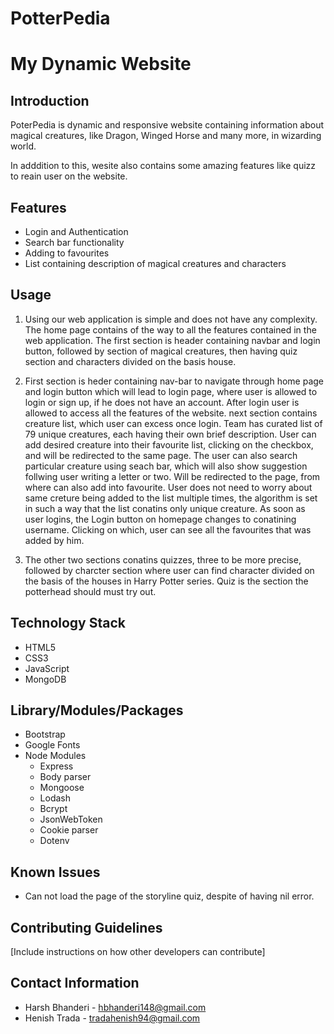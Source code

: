 # PotterPedia
# My Dynamic Website

## Introduction
PoterPedia is dynamic and responsive website containing information about magical creatures, like Dragon, Winged Horse and many more, in wizarding world.

In adddition to this, wesite also contains some amazing features like quizz to reain user on the website.

## Features
- Login and Authentication
- Search bar functionality
- Adding to favourites
- List containing description of magical creatures and characters

## Usage

1.  Using our web application is simple and does not have any complexity. The home 
    page contains of the way to all the features contained in the web application.
    The first section is header containing navbar and login button, followed by section of magical creatures, then having quiz section and characters divided on the basis house.

2.  First section is heder containing nav-bar to navigate through home page
    and login button which will lead to login page, where user is allowed to login or sign up, if he does not have an account. After login user is allowed to access all the features of the website. 
    next section contains creature list, which user can excess once login. Team has curated list of 79 unique creatures, each having their own brief description. User can add desired creature into their favourite list, clicking on the checkbox, and will be redirected to the same page. The user can also search particular creature using seach bar, which will also show suggestion follwing user writing a letter or two. Will be redirected to the page, from where can also add into favourite. 
    User does not need to worry about same creture being added to the list multiple times, the algorithm is set in such a way that the list conatins only unique creature.
    As soon as user logins, the Login button on homepage changes to conatining username. Clicking on which, user can see all the favourites that was added by him. 
3.  The other two sections conatins quizzes, three to be more precise, followed by
    charcter section where user can find character divided on the basis of the houses in Harry Potter series. Quiz is the section the potterhead should must try out.

## Technology Stack
- HTML5
- CSS3
- JavaScript
- MongoDB

## Library/Modules/Packages
- Bootstrap
- Google Fonts
- Node Modules
    - Express
    - Body parser
    - Mongoose
    - Lodash
    - Bcrypt
    - JsonWebToken
    - Cookie parser
    - Dotenv


## Known Issues
- Can not load the page of the storyline quiz, despite of having nil error.

## Contributing Guidelines
[Include instructions on how other developers can contribute]

## Contact Information
- Harsh Bhanderi - hbhanderi148@gmail.com
- Henish Trada - tradahenish94@gmail.com
